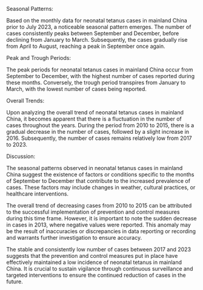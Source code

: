 Seasonal Patterns: 

Based on the monthly data for neonatal tetanus cases in mainland China prior to July 2023, a noticeable seasonal pattern emerges. The number of cases consistently peaks between September and December, before declining from January to March. Subsequently, the cases gradually rise from April to August, reaching a peak in September once again.

Peak and Trough Periods: 

The peak periods for neonatal tetanus cases in mainland China occur from September to December, with the highest number of cases reported during these months. Conversely, the trough period transpires from January to March, with the lowest number of cases being reported.

Overall Trends: 

Upon analyzing the overall trend of neonatal tetanus cases in mainland China, it becomes apparent that there is a fluctuation in the number of cases throughout the years. During the period from 2010 to 2015, there is a gradual decrease in the number of cases, followed by a slight increase in 2016. Subsequently, the number of cases remains relatively low from 2017 to 2023.

Discussion: 

The seasonal patterns observed in neonatal tetanus cases in mainland China suggest the existence of factors or conditions specific to the months of September to December that contribute to the increased prevalence of cases. These factors may include changes in weather, cultural practices, or healthcare interventions.

The overall trend of decreasing cases from 2010 to 2015 can be attributed to the successful implementation of prevention and control measures during this time frame. However, it is important to note the sudden decrease in cases in 2013, where negative values were reported. This anomaly may be the result of inaccuracies or discrepancies in data reporting or recording and warrants further investigation to ensure accuracy.

The stable and consistently low number of cases between 2017 and 2023 suggests that the prevention and control measures put in place have effectively maintained a low incidence of neonatal tetanus in mainland China. It is crucial to sustain vigilance through continuous surveillance and targeted interventions to ensure the continued reduction of cases in the future.